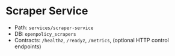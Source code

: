 # Scraper Service

- Path: `services/scraper-service`
- DB: `openpolicy_scrapers`
- Contracts: `/healthz`, `/readyz`, `/metrics`, (optional HTTP control endpoints)